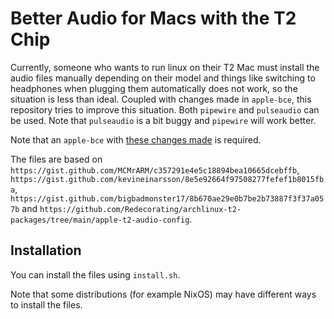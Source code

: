 # Better Audio for Macs with the T2 Chip

Currently, someone who wants to run linux on their T2 Mac must install the audio files manually depending on their model and things like switching to headphones when plugging them automatically does not work, so the situation is less than ideal. Coupled with changes made in `apple-bce`, this repository tries to improve this situation. Both `pipewire` and `pulseaudio` can be used. Note that `pulseaudio` is a bit buggy and `pipewire` will work better.

Note that an `apple-bce` with [these changes made](https://github.com/kekrby/apple-bce) is required.

The files are based on `https://gist.github.com/MCMrARM/c357291e4e5c18894bea10665dcebffb`, `https://gist.github.com/kevineinarsson/8e5e92664f97508277fefef1b8015fba`, `https://gist.github.com/bigbadmonster17/8b670ae29e0b7be2b73887f3f37a057b` and `https://github.com/Redecorating/archlinux-t2-packages/tree/main/apple-t2-audio-config`.

## Installation
You can install the files using `install.sh`.

Note that some distributions (for example NixOS) may have different ways to install the files.
